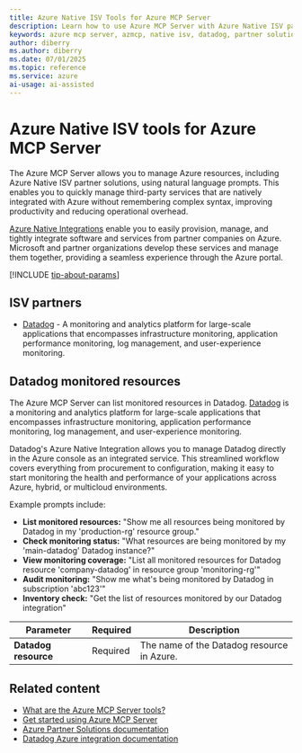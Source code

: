 ```yaml
---
title: Azure Native ISV Tools for Azure MCP Server
description: Learn how to use Azure MCP Server with Azure Native ISV partner solutions like Datadog for monitoring and managing Azure resources using natural language prompts.
keywords: azure mcp server, azmcp, native isv, datadog, partner solutions, monitoring
author: diberry
ms.author: diberry
ms.date: 07/01/2025
ms.topic: reference
ms.service: azure
ai-usage: ai-assisted
---
```


# Azure Native ISV tools for Azure MCP Server

The Azure MCP Server allows you to manage Azure resources, including Azure Native ISV partner solutions, using natural language prompts. This enables you to quickly manage third-party services that are natively integrated with Azure without remembering complex syntax, improving productivity and reducing operational overhead.

[Azure Native Integrations](/azure/partner-solutions/partners) enable you to easily provision, manage, and tightly integrate software and services from partner companies on Azure. Microsoft and partner organizations develop these services and manage them together, providing a seamless experience through the Azure portal.

[!INCLUDE [tip-about-params](../includes/tools/parameter-consideration.md)]

## ISV partners

* [Datadog](#datadog-monitored-resources) - A monitoring and analytics platform for large-scale applications that encompasses infrastructure monitoring, application performance monitoring, log management, and user-experience monitoring.


## Datadog monitored resources

The Azure MCP Server can list monitored resources in Datadog. [Datadog](/azure/partner-solutions/datadog/overview) is a monitoring and analytics platform for large-scale applications that encompasses infrastructure monitoring, application performance monitoring, log management, and user-experience monitoring.

Datadog's Azure Native Integration allows you to manage Datadog directly in the Azure console as an integrated service. This streamlined workflow covers everything from procurement to configuration, making it easy to start monitoring the health and performance of your applications across Azure, hybrid, or multicloud environments.

Example prompts include:

- **List monitored resources:** "Show me all resources being monitored by Datadog in my 'production-rg' resource group."
- **Check monitoring status:** "What resources are being monitored by my 'main-datadog' Datadog instance?"
- **View monitoring coverage:** "List all monitored resources for Datadog resource 'company-datadog' in resource group 'monitoring-rg'"
- **Audit monitoring:** "Show me what's being monitored by Datadog in subscription 'abc123'"
- **Inventory check:** "Get the list of resources monitored by our Datadog integration"

| Parameter | Required | Description |
| --- | --- | --- |
| **Datadog resource** | Required | The name of the Datadog resource in Azure. |

## Related content

- [What are the Azure MCP Server tools?](index.md)
- [Get started using Azure MCP Server](../get-started.md)
- [Azure Partner Solutions documentation](/azure/partner-solutions/partners)
- [Datadog Azure integration documentation](/azure/partner-solutions/datadog/)
